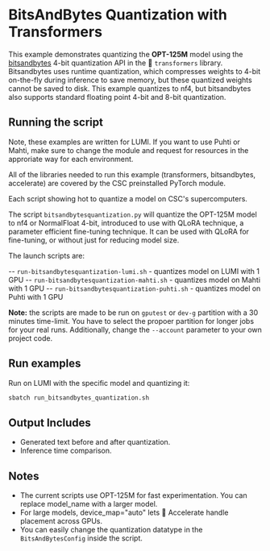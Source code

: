 # BitsAndBytes Quantization with Transformers

This example demonstrates quantizing the **OPT-125M** model using the [bitsandbytes](https://github.com/TimDettmers/bitsandbytes) 4-bit quantization API in the 🤗 `transformers` library. Bitsandbytes uses runtime quantization, which compresses weights to 4-bit on-the-fly during inference to save memory, but these quantized weights cannot be saved to disk. This example quantizes to nf4, but bitsandbytes also supports standard floating point 4-bit and 8-bit quantization.

## Running the script

Note, these examples are written for LUMI. If you want to use Puhti or Mahti, make sure to change the module and request for resources in the approriate way for each environment. 

All of the libraries needed to run this example (transformers, bitsandbytes, accelerate) are covered by the CSC preinstalled PyTorch module.

Each script showing hot to quantize a model on CSC's supercomputers. 

The script `bitsandbytesquantization.py` will quantize the OPT-125M model to nf4 or NormalFloat 4-bit, introduced to use with QLoRA technique, a parameter efficient fine-tuning technique. It can be used with QLoRA for fine-tuning, or without just for reducing model size. 

The launch scripts are: 

-- `run-bitsandbytesquantization-lumi.sh` - quantizes model on LUMI with 1 GPU 
-- `run-bitsandbytesquantization-mahti.sh` - quantizes model on Mahti with 1 GPU
-- `run-bitsandbytesquantization-puhti.sh` - quantizes model on Puhti with 1 GPU

**Note:** the scripts are made to be run on `gputest` or `dev-g` partition with a 30 minutes time-limit. You have to select the propoer partition for longer jobs for your real runs. Additionally, change the `--account` parameter to your own project code. 

## Run examples 

Run on LUMI with the specific model and quantizing it: 

```bash
sbatch run_bitsandbytes_quantization.sh
```



## Output Includes

- Generated text before and after quantization.
- Inference time comparison.

## Notes

- The current scripts use OPT-125M for fast experimentation. You can replace model_name with a larger model.
- For large models, device_map="auto" lets 🤗 Accelerate handle placement across GPUs.
- You can easily change the quantization datatype in the `BitsAndBytesConfig` inside the script.

